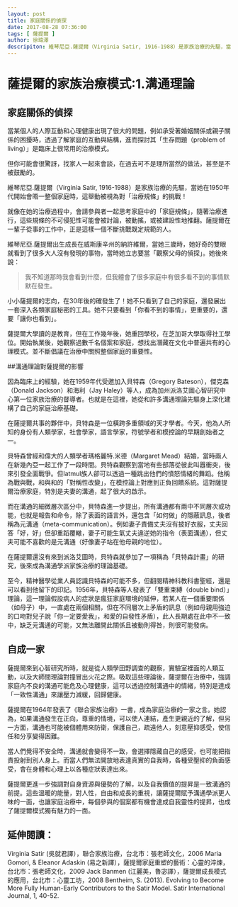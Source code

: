 ```yaml
---
layout: post
title: 家庭關係的偵探 
date: 2017-08-28 07:36:00
tags: [ 薩提爾 ]
author: 徐瑋澤
descripiton: 維琴尼亞.薩提爾（Virginia Satir, 1916-1988）是家族治療的先驅，當某個人的人際互動和心理健康出現了很大的問題，例如承受著婚姻關係或親子關係的困擾時，透過了解家庭的互動與結構，進而探討其「生存問題（problem of living）」是臨床上很常用的治療模式。
---
```

# 薩提爾的家族治療模式:1.溝通理論

## 家庭關係的偵探

   當某個人的人際互動和心理健康出現了很大的問題，例如承受著婚姻關係或親子關係的困擾時，透過了解家庭的互動與結構，進而探討其「生存問題（problem of living）」是臨床上很常用的治療模式。
   
   但你可能會很驚訝，找家人一起來會談，在過去可不是理所當然的做法，甚至是不被鼓勵的。

   維琴尼亞.薩提爾（Virginia Satir, 1916-1988）是家族治療的先驅，當她在1950年代開始會晤一整個家庭時，這舉動被視為對「治療規條」的挑戰！
   
   就像在她的治療過程中，會請參與者一起思考家庭中的「家庭規條」，隨著治療進行，這些規條的不可侵犯性可能會被討論，被動搖，或被建設性地推翻。薩提爾在一輩子從事的工作中，正是這樣一個不斷挑戰既定規範的人。
   
   維琴尼亞.薩提爾出生成長在威斯康辛州的納許維爾，當她三歲時，她好奇的雙眼就看到了很多大人沒有發現的事物，當時她立志要當「觀察父母的偵探」。她後來說：
   
   >我不知道那時我會看到什麼，但我體會了很多家庭中有很多看不到的事情默默在發生。
   
   小小薩提爾的志向，在30年後的確發生了！她不只看到了自己的家庭，還發展出一套深入各類家庭秘密的工具。她不只要看到「你看不到的事情」，更重要的，還要「讓你也看到」。
   
<!--more-->
   
   薩提爾大學讀的是教育，但在工作幾年後，她重回學校，在芝加哥大學取得社工學位。開始執業後，她觀察過數千名個案和家庭，想找出潛藏在文化中普遍共有的心理模式。並不斷倡議在治療中關照整個家庭的重要性。

##溝通理論對薩提爾的影響

   因為臨床上的經驗，她在1959年代受邀加入貝特森（Gregory Bateson），傑克森（Donald Jackson）和海利（Jay Haley）等人，成為加州派洛艾圖心智研究中心第一位家族治療的督導者。也就是在這裡，她從和許多溝通理論先驅身上深化建構了自己的家庭治療基礎。

   在薩提爾共事的夥伴中，貝特森是一位橫跨多重領域的天才學者。今天，他為人所知的身份有人類學家，社會學家，語言學家，符號學者和模控論的早期創始者之一。
   
   貝特森曾經和偉大的人類學者瑪格麗特.米德（Margaret Mead）結婚，當時兩人在新幾內亞一起工作了一段時間。貝特森觀察到當地有些部落從彼此叫囂衝突，後來引發全面戰爭。但Iatmul族人卻可以透過一種跳出他們的憤怒情緒的舞蹈。他稱為戰與戰，和與和的「對稱性改變」，在模控論上對應到正負回饋系統。這對薩提爾治療家庭，特別是夫妻的溝通，起了很大的啟示。
   
   而在溝通的細微層次區分中，貝特森進一步提出，所有溝通都有兩中不同層次或功能，也就是報告和命令，除了表面的語言外，還包含「如何做」的隱蔽訊息，後者稱為元溝通（meta-communication）。例如妻子責備丈夫沒有披好衣服，丈夫回答「好，好」但卻重蹈覆轍，妻子可能生氣丈夫違逆她的指令（表面溝通），但丈夫可能不喜歡的是元溝通（好像妻子站在他母親的地位）。
   
   在薩提爾還沒有來到派洛艾圖時，貝特森就參加了一項稱為「貝特森計畫」的研究，後來成為溝通學派家族治療的理論基礎。
   
   至今，精神醫學從業人員認識貝特森的可能不多，但翻閱精神科教科書聖經，還是可以看到他留下的印記。1956年，貝特森等人發表了「雙重束縛（double bind）」理論，這一理論假設病人的症狀是瘋狂家庭環境的延伸，若某人在一個重要關係（如母子）中，一直處在兩個相關，但在不同層次上矛盾的訊息（例如母親用強迫的口吻對兒子說「你一定要愛我」，和愛的自發性矛盾），此人長期處在此中不一致中，缺乏元溝通的可能，又無法離開此關係且被動則得咎，則很可能發病。

## 自成一家
      
  薩提爾來到心智研究所時，就是從人類學田野調查的觀察，實驗室裡面的人類互動，以及大師間理論對撞冒出火花之際。吸取這些理論後，薩提爾在治療中，強調家庭內不良的溝通可能危及心理健康，這可以透過控制溝通中的情緒，特別是達成「一致性溝通」來讓壓力減緩，回歸健康。
   
  薩提爾在1964年發表了《聯合家族治療》一書，成為家庭治療的一家之言。她認為，如果溝通發生在正向，尊重的情境，可以使人連結，產生更親近的了解，但另一方面，溝通也可能被個體用來防衛，保護自己，疏遠他人，刻意壓抑感受，使信任和分享變得困難。

  當人們覺得不安全時，溝通就會變得不一致，會選擇隱藏自己的感受，也可能把指責投射到別人身上。而當人們無法開放地表達真實的自我時，各種受壓抑的負面感受，會在身體和心理上以各種症狀表達出來。
  
  薩提爾更進一步強調對自身資源與優勢的了解，以及自我價值的提昇是一致溝通的前提。這些溫暖的能量，對人性，自由和成長的重視，讓薩提爾賦予溝通學派更人味的一面，也讓家庭治療中，每個參與的個案都有機會達成自我靈性的提昇，也成了薩提爾模式獨有魅力的一面。
  
## 延伸閱讀：
Virginia Satir (吳就君譯），聯合家族治療，台北市：張老師文化，2006
Maria Gomori, & Eleanor Adaskin (易之新譯），薩提爾家庭重塑的藝術：心靈的淬煉，台北市：張老師文化，2009
Jack Banmen (江麗美，魯宓譯），薩提爾成長模式的應用，台北市：心靈工坊，2008
Bentheim, S. (2013). Evolving to Become More Fully Human-Early Contributors to the Satir Model. Satir International Journal, 1, 40-52.
